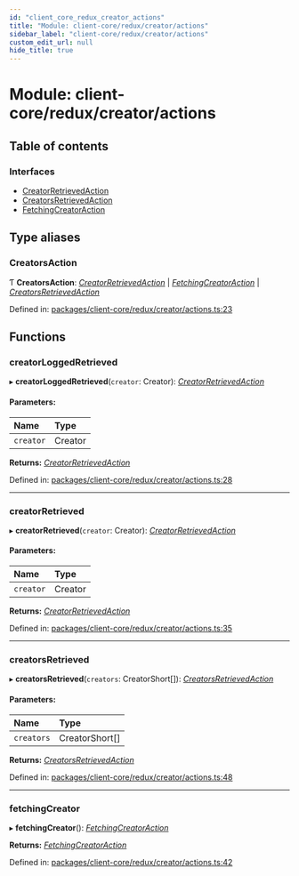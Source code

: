 ```yaml
---
id: "client_core_redux_creator_actions"
title: "Module: client-core/redux/creator/actions"
sidebar_label: "client-core/redux/creator/actions"
custom_edit_url: null
hide_title: true
---
```


# Module: client-core/redux/creator/actions

## Table of contents

### Interfaces

- [CreatorRetrievedAction](../interfaces/client_core_redux_creator_actions.creatorretrievedaction.md)
- [CreatorsRetrievedAction](../interfaces/client_core_redux_creator_actions.creatorsretrievedaction.md)
- [FetchingCreatorAction](../interfaces/client_core_redux_creator_actions.fetchingcreatoraction.md)

## Type aliases

### CreatorsAction

Ƭ **CreatorsAction**: [*CreatorRetrievedAction*](../interfaces/client_core_redux_creator_actions.creatorretrievedaction.md) \| [*FetchingCreatorAction*](../interfaces/client_core_redux_creator_actions.fetchingcreatoraction.md) \| [*CreatorsRetrievedAction*](../interfaces/client_core_redux_creator_actions.creatorsretrievedaction.md)

Defined in: [packages/client-core/redux/creator/actions.ts:23](https://github.com/xr3ngine/xr3ngine/blob/5c3dcaef1/packages/client-core/redux/creator/actions.ts#L23)

## Functions

### creatorLoggedRetrieved

▸ **creatorLoggedRetrieved**(`creator`: Creator): [*CreatorRetrievedAction*](../interfaces/client_core_redux_creator_actions.creatorretrievedaction.md)

#### Parameters:

Name | Type |
:------ | :------ |
`creator` | Creator |

**Returns:** [*CreatorRetrievedAction*](../interfaces/client_core_redux_creator_actions.creatorretrievedaction.md)

Defined in: [packages/client-core/redux/creator/actions.ts:28](https://github.com/xr3ngine/xr3ngine/blob/5c3dcaef1/packages/client-core/redux/creator/actions.ts#L28)

___

### creatorRetrieved

▸ **creatorRetrieved**(`creator`: Creator): [*CreatorRetrievedAction*](../interfaces/client_core_redux_creator_actions.creatorretrievedaction.md)

#### Parameters:

Name | Type |
:------ | :------ |
`creator` | Creator |

**Returns:** [*CreatorRetrievedAction*](../interfaces/client_core_redux_creator_actions.creatorretrievedaction.md)

Defined in: [packages/client-core/redux/creator/actions.ts:35](https://github.com/xr3ngine/xr3ngine/blob/5c3dcaef1/packages/client-core/redux/creator/actions.ts#L35)

___

### creatorsRetrieved

▸ **creatorsRetrieved**(`creators`: CreatorShort[]): [*CreatorsRetrievedAction*](../interfaces/client_core_redux_creator_actions.creatorsretrievedaction.md)

#### Parameters:

Name | Type |
:------ | :------ |
`creators` | CreatorShort[] |

**Returns:** [*CreatorsRetrievedAction*](../interfaces/client_core_redux_creator_actions.creatorsretrievedaction.md)

Defined in: [packages/client-core/redux/creator/actions.ts:48](https://github.com/xr3ngine/xr3ngine/blob/5c3dcaef1/packages/client-core/redux/creator/actions.ts#L48)

___

### fetchingCreator

▸ **fetchingCreator**(): [*FetchingCreatorAction*](../interfaces/client_core_redux_creator_actions.fetchingcreatoraction.md)

**Returns:** [*FetchingCreatorAction*](../interfaces/client_core_redux_creator_actions.fetchingcreatoraction.md)

Defined in: [packages/client-core/redux/creator/actions.ts:42](https://github.com/xr3ngine/xr3ngine/blob/5c3dcaef1/packages/client-core/redux/creator/actions.ts#L42)
